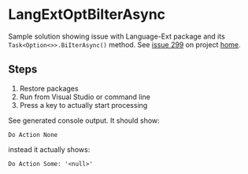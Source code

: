 # LangExtOptBiIterAsync
Sample solution showing issue with Language-Ext package and its `Task<Option<>>.BiIterAsync()` method.
See [issue 299](https://github.com/louthy/language-ext/issues/299) on project [home](https://github.com/louthy/language-ext/).

## Steps

1. Restore packages
1. Run from Visual Studio or command line
1. Press a key to actually start processing

See generated console output. It should show:

```
Do Action None
```

instead it actually shows:

```
Do Action Some: '<null>'
```
